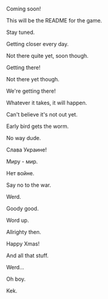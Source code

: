 Coming soon!

This will be the README for the game.

Stay tuned.

Getting closer every day.

Not there quite yet, soon though.

Getting there!

Not there yet though.

We're getting there!

Whatever it takes, it will happen.

Can't believe it's not out yet.

Early bird gets the worm.

No way dude.

Слава Украине!

Миру - мир.

Нет войне.

Say no to the war.

Werd.

Goody good.

Word up.

Allrighty then.

Happy Xmas!

And all that stuff.

Werd...

Oh boy.

Kek.
